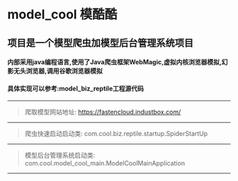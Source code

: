 # model_cool 模酷酷

## 项目是一个模型爬虫加模型后台管理系统项目

#### 内部采用java编程语言,使用了Java爬虫框架WebMagic,虚拟内核浏览器模拟,幻影无头浏览器,调用谷歌浏览器模拟

#### 具体实现可以参考:model_biz_reptile工程源代码

---
> 爬取模型网站地址: https://fastencloud.industbox.com/
---
> 爬虫快速启动启动类: com.cool.biz.reptile.startup.SpiderStartUp
---
> 模型后台管理系统启动类: com.cool.model_cool_main.ModelCoolMainApplication
---



